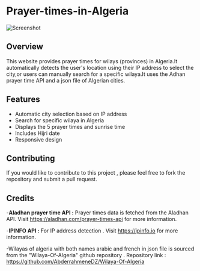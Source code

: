 # Prayer-times-in-Algeria
![Screenshot](https://github.com/ghanoubrk/Prayer-times-in-Algeria/assets/112973523/e501a488-b21c-44a0-8600-cb2443ad753d)

## Overview
This website provides prayer times for wilays (provinces) in Algeria.It automatically detects the user's location using their  IP address to select the city,or users can manually search for a specific wilaya.It uses the Adhan prayer time API and a json file of Algerian cities.

## Features
  <ul>
    <li>Automatic city selection based on IP address</li>
    <li>Search for specific wilaya in Algeria</li>
    <li>Displays the 5 prayer times and sunrise time </li>
    <li>Includes Hijri date</li>
    <li>Responsive design</li>
  </ul>

## Contributing
If you would like to contribute to this project , please feel free to fork the repository and submit a pull request.

## Credits

-**Aladhan prayer time API :** Prayer times data is fetched from the Aladhan API. Visit https://aladhan.com/prayer-times-api for more information.

-**IPINFO API :** For IP address detection . Visit https://ipinfo.io for more information.

-Wilayas of algeria with both names arabic and french in json file is sourced from the "Wilaya-Of-Algeria" github repository . Repository link : https://github.com/AbderrahmeneDZ/Wilaya-Of-Algeria 
